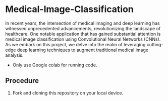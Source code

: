 # Medical-Image-Classification

In recent years, the intersection of medical imaging and deep learning has witnessed unprecedented advancements, revolutionizing the landscape of healthcare. One notable application that has gained substantial attention is medical image classification using Convolutional Neural Networks (CNNs). As we embark on this project, we delve into the realm of leveraging cutting-edge deep learning techniques to augment traditional medical image analysis.


* Only use Google colab for running code.

## Procedure

1. Fork and cloning this repository on your local device.

